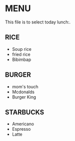 # MENU

This file is to select today lunch:.

## RICE
- Soup rice
- fried rice
- Bibimbap

## BURGER
- mom's touch
- Mcdonalds
- Burger King

## STARBUCKS
- Americano
- Espresso
- Latte

